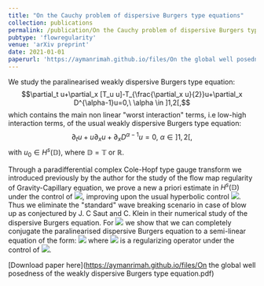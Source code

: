 ```yaml
--- 
title: "On the Cauchy problem of dispersive Burgers type equations" 
collection: publications  
permalink: /publication/On the Cauchy problem of dispersive Burgers type equations
pubtype: 'flowregularity'
venue: 'arXiv preprint'
date: 2021-01-01
paperurl: 'https://aymanrimah.github.io/files/On the global well posedness of the weakly dispersive Burgers type equation.pdf'
---
```


We study the paralinearised weakly dispersive Burgers type equation: 
$$\partial_t u+\partial_x [T_u u]-T_{\frac{\partial_x u}{2}}u+\partial_x D^{\alpha-1}u=0,\ \alpha \in ]1,2[,$$
which contains the main non linear "worst interaction" terms, i.e low-high interaction terms, of the usual weakly dispersive Burgers type equation:
$$\partial_t u+u\partial_x u+\partial_x D^{\alpha-1}u=0,\ \alpha \in ]1,2[,$$ with $u_0 \in H^s(\mathbb D)$, where $\mathbb D=\mathbb T \text{ or } \mathbb R$. 

Through a paradifferential complex Cole-Hopf type gauge transform we introduced previously by the author for the study of the flow map regularity of Gravity-Capillary equation, we prove a new a priori estimate in $H^s(\mathbb D)$ under the control of <img src="https://latex.codecogs.com/gif.latex?\left\Vert(1+\left\Vert u\right \Vert_{L^\infty_x})\left\Vert u \right \Vert_{W^{2-\alpha,\infty}_x} \right \Vert_{L^1_t}" />, improving upon the usual hyperbolic control   <img src="https://latex.codecogs.com/gif.latex?\left\Vert \partial_x u \right \Vert_{L^1_tL^\infty_x}" />. Thus we eliminate the "standard" wave breaking scenario in case of blow up as conjectured by J. C Saut and C. Klein in their numerical study of the dispersive Burgers  equation.
For <img src="https://latex.codecogs.com/gif.latex? \alpha\in ]2,3[" /> we show that we can completely conjugate the paralinearised dispersive Burgers equation to a semi-linear equation of the form:
<img src="https://latex.codecogs.com/gif.latex? $$\partial_tu+ \partial_x D^{\alpha-1}u=R_\infty(u),\ \alpha \in ]2,3[,$$" />
where <img src="https://latex.codecogs.com/gif.latex? $R_\infty$" /> is a regularizing operator under the control of <img src="https://latex.codecogs.com/gif.latex? $\left\Vert u\right \Vert_{L^\infty_t C^{2-\alpha}_*}$" />.

[Download paper here](https://aymanrimah.github.io/files/On the global well posedness of the weakly dispersive Burgers type equation.pdf)
 
  
 
